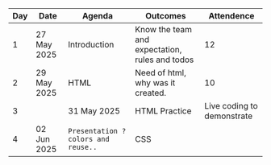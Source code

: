 |   Day|   Date    | Agenda                     |Outcomes      | Attendence                   
|------|-----------|-------------------------------|-----------------|----------
|1      | 27 May 2025   |Introduction               |Know the team and expectation, rules and todos   | 12
|2      | 29 May 2025   |HTML |Need of html, why was it created.| 10
|3|     | 31 May 2025|  HTML Practice | Live coding to demonstrate | 
|4      |  02 Jun 2025   |`Presentation ? colors and reuse..`| CSS  |